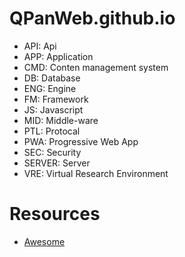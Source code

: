 # QPanWeb.github.io

- API: Api
- APP: Application
- CMD: Conten management system
- DB: Database
- ENG: Engine
- FM: Framework
- JS: Javascript
- MID: Middle-ware
- PTL: Protocal
- PWA: Progressive Web App
- SEC: Security
- SERVER: Server
- VRE: Virtual Research Environment

# Resources

- [Awesome](https://github.com/sindresorhus/awesome)
